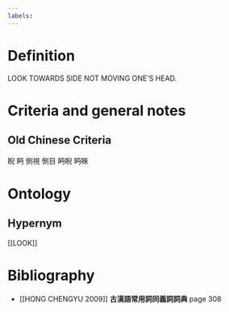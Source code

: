 ```yaml
---
labels: 
---
```


# Definition
LOOK TOWARDS SIDE NOT MOVING ONE'S HEAD.
# Criteria and general notes
## Old Chinese Criteria
睨
眄
側視
側目
眄睨
眄睞
# Ontology

## Hypernym
[[LOOK]]
# Bibliography
- [[HONG CHENGYU 2009]]
**古漢語常用詞同義詞詞典** page 308
